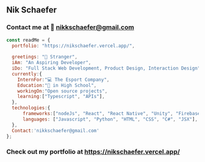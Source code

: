 ## Nik Schaefer
### Contact me at 📧  nikkschaefer@gmail.com
```js
const readMe = {
  portfolio: "https://nikschaefer.vercel.app/",
  
  greetings: "👋 Stranger",
  iAm: "An Aspiring Developer",
  iDo: "Full Stack Web Development, Product Design, Interaction Design",
  currently:{
    InternFor:"💻 The Esport Company",
    Education:"🏫 in High School",
    workingOn:"Open source projects",
    learning:["Typescript", "APIs"],
  },
  technologies:{
      frameworks:["nodeJs", "React", "React Native", "Unity", "Firebase"],
      languages: ["Javascript", "Python", "HTML", "CSS", "C#", "JSX"],
  },
  Contact:'nikkschaefer@gmail.com'
};
```
### Check out my portfolio at https://nikschaefer.vercel.app/
